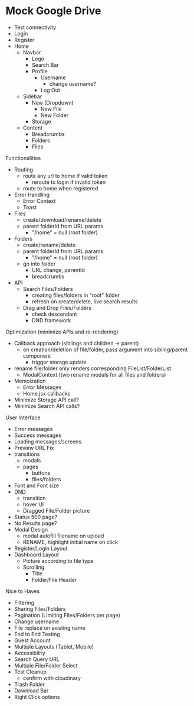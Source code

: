 # Mock Google Drive

- Test connectivity
- Login
- Register
- Home
    - Navbar
        - Logo
        - Search Bar
        - Profile
            - Username
                - change username?
            - Log Out
    - Sidebar
        - New (Dropdown)
            - New File
            - New Folder
        - Storage
    - Content
        - Breadcrumbs
        - Folders
        - Files


Functionalities
- Routing
    - route any url to home if valid token
        - reroute to login if invalid token
    - route to home when registered
- Error Handling
    - Error Context
    - Toast
- Files
    - create/download/rename/delete
    - parent folderId from URL params
        - "/home" = null (root folder)
- Folders
    - create/rename/delete
    - parent folderId from URL params
        - "/home" = null (root folder)
    - go into folder
        - URL change, parentId
        - breadcrumbs
- API
    - Search Files/Folders
        - creating files/folders in "root" folder
        - refresh on create/delete, live search results
    - Drag and Drop Files/Folders
        - check descendant
        - DND framework


Optimization (minimize APIs and re-rendering)
- Callback approach (siblings and children -> parent)
    - on creation/deletion of file/folder, pass argument into sibling/parent component
        - trigger storage update
- rename file/folder only renders corresponding FileList/FolderList
    - ModalContext (two rename modals for all files and folders)
- Memoization
    - Error Messages
    - Home.jsx callbacks
- Minimize Storage API call?
- Minimize Search API calls?


User Interface
- Error messages
- Success messages
- Loading messages/screens
- Preview URL Fix
- transitions
    - modals
    - pages
        - buttons
        - files/folders
- Font and Font size
- DND
    - transition
    - hover UI
    - Dragged File/Folder picture
- Status 500 page?
- No Results page?
- Modal Design
    - modal autofill filename on upload
    - RENAME, highlight initial name on click
- Register/Login Layout
- Dashboard Layout
    - Picture according to file type
    - Scrolling
        - Title
        - Folder/File Header



Nice to Haves
- Filtering
- Sharing Files/Folders
- Pagination (Limiting Files/Folders per page)
- Change username
- File replace on existing name
- End to End Testing
- Guest Account
- Multiple Layouts (Tablet, Mobile)
- Accessibility
- Search Query URL
- Multiple File/Folder Select
- Test Cleanup
    - confirm with cloudinary
- Trash Folder
- Download Bar
- Right Click options
